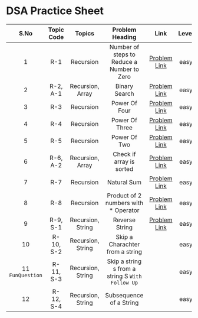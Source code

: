 # DSA Practice Sheet

| S.No | Topic Code | Topics | Problem Heading | Link | Level |
| :---: | :---: | :---: | :---: | :---: | :---: | 
| 1 | R-1 | Recursion | Number of steps to Reduce a Number to Zero | [Problem Link](https://leetcode.com/problems/number-of-steps-to-reduce-a-number-to-zero/) | easy |
| 2 | R-2, A-1 | Recursion, Array | Binary Search | [Problem Link](https://leetcode.com/problems/binary-search/) | easy |
| 3 | R-3 | Recursion | Power Of Four | [Problem Link](https://leetcode.com/problems/power-of-four/) | easy |
| 4 | R-4 | Recursion | Power Of Three | [Problem Link](https://leetcode.com/problems/power-of-three/) | easy |
| 5 | R-5 | Recursion | Power Of Two | [Problem Link](https://leetcode.com/problems/power-of-two/) | easy |
| 6 | R-6, A-2 | Recursion, Array | Check if array is sorted | [Problem Link](https://www.geeksforgeeks.org/problems/check-if-an-array-is-sorted0701/1?itm_source=geeksforgeeks&itm_medium=article&itm_campaign=practice_card) | easy |
| 7 | R-7 | Recursion | Natural Sum | [Problem Link](https://www.geeksforgeeks.org/problems/stuti-and-her-problem5846/1?itm_source=geeksforgeeks&itm_medium=article&itm_campaign=practice_card) | easy |
| 8 | R-8 | Recursion | Product of 2 numbers with * Operator | [Problem Link](https://www.geeksforgeeks.org/product-2-numbers-using-recursion/) | easy |
| 9 | R-9, S-1 | Recursion, String | Reverse String | [Problem Link](https://leetcode.com/problems/reverse-string/) | easy |
| 10 | R-10, S-2 | Recursion, String | Skip a Charachter from a string |  | easy |
| 11 `FunQuestion` | R-11, S-3 | Recursion, String| Skip a string s from a string S `With Follow Up`|  | easy |
| 12 | R-12, S-4 | Recursion, String| Subsequence of a String |  | easy |




